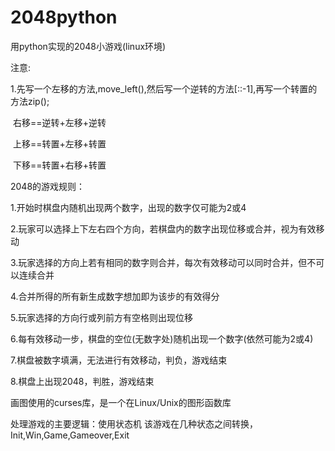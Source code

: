 # 2048python
用python实现的2048小游戏(linux环境)

注意:

1.先写一个左移的方法,move_left(),然后写一个逆转的方法[::-1],再写一个转置的方法zip();

  右移==逆转+左移+逆转
  
  上移==转置+左移+转置
  
  下移==转置+右移+转置
 
2048的游戏规则：

   1.开始时棋盘内随机出现两个数字，出现的数字仅可能为2或4
   
   2.玩家可以选择上下左右四个方向，若棋盘内的数字出现位移或合并，视为有效移动
   
   3.玩家选择的方向上若有相同的数字则合并，每次有效移动可以同时合并，但不可以连续合并
   
   4.合并所得的所有新生成数字想加即为该步的有效得分
   
   5.玩家选择的方向行或列前方有空格则出现位移
   
   6.每有效移动一步，棋盘的空位(无数字处)随机出现一个数字(依然可能为2或4)
   
   7.棋盘被数字填满，无法进行有效移动，判负，游戏结束
   
   8.棋盘上出现2048，判胜，游戏结束
 
 画图使用的curses库，是一个在Linux/Unix的图形函数库
 
 处理游戏的主要逻辑：使用状态机
 该游戏在几种状态之间转换，Init,Win,Game,Gameover,Exit
 
 
 

